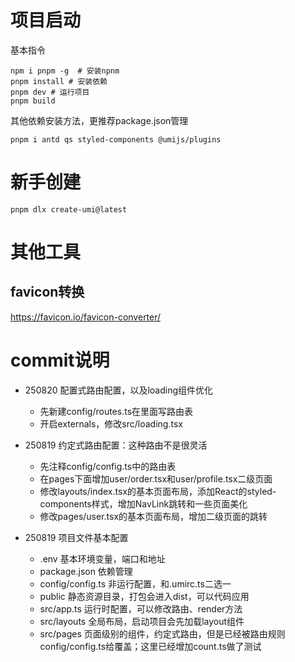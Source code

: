# 项目启动
基本指令
```
npm i pnpm -g  # 安装npnm
pnpm install # 安装依赖
pnpm dev # 运行项目
pnpm build
```

其他依赖安装方法，更推荐package.json管理
```
pnpm i antd qs styled-components @umijs/plugins
```

# 新手创建
```
pnpm dlx create-umi@latest
```

# 其他工具
## favicon转换
https://favicon.io/favicon-converter/

# commit说明
- 250820 配置式路由配置，以及loading组件优化
    - 先新建config/routes.ts在里面写路由表
    - 开启externals，修改src/loading.tsx

- 250819 约定式路由配置：这种路由不是很灵活
    - 先注释config/config.ts中的路由表 
    - 在pages下面增加user/order.tsx和user/profile.tsx二级页面
    - 修改layouts/index.tsx的基本页面布局，添加React的styled-components样式，增加NavLink跳转和一些页面美化
    - 修改pages/user.tsx的基本页面布局，增加二级页面的跳转

- 250819 项目文件基本配置
    - .env 基本环境变量，端口和地址 
    - package.json 依赖管理
    - config/config.ts 非运行配置，和.umirc.ts二选一
    - public 静态资源目录，打包会进入dist，可以代码应用
    - src/app.ts 运行时配置，可以修改路由、render方法
    - src/layouts 全局布局，启动项目会先加载layout组件
    - src/pages 页面级别的组件，约定式路由，但是已经被路由规则config/config.ts给覆盖；这里已经增加count.ts做了测试